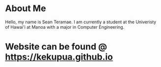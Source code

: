 # About Me
Hello, my name is Sean Teramae. I am currently a student at the Univeristy of Hawai'i at Manoa with a major in Computer Engineering.

# Website can be found @ https://kekupua.github.io
